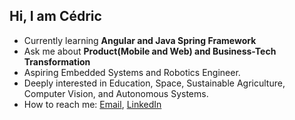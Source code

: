 ## Hi, I am Cédric

- Currently learning **Angular and Java Spring Framework**
- Ask me about **Product(Mobile and Web) and Business-Tech Transformation**
- Aspiring Embedded Systems and Robotics Engineer.
- Deeply interested in Education, Space, Sustainable Agriculture, Computer Vision, and Autonomous Systems.
- How to reach me: [Email](mailto:murairicedric@gmail.com), [LinkedIn](https://www.linkedin.com/in/cedric-murairi/)
